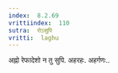 ```yaml
---
index:  8.2.69
vrittiindex:  110
sutra:  रोऽसुपि
vritti:  laghu 
---
```


अह्नो रेफादेशो न तु सुपि. अहरहः. अहर्गणः..

